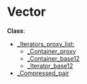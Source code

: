 # Vector
**Class**:
+ [_Iterators_proxy_list:]()
  + [_Container_proxy]()
  + [_Container_base12]()
  + [_Iterator_base12]()
+ [_Compressed_pair](docs/CompressedPair.md)